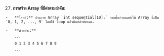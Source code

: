 27.  **การสร้าง Array ที่มีค่าตามลำดับ:**
    
    -   **โจทย์:** ประกาศ Array `int sequential[10];` จากนั้นกำหนดค่าให้ Array นี้เป็น `0, 1, 2, ..., 9` โดยใช้ loop แล้วพิมพ์ค่าทั้งหมด.
        
    -   **ตัวอย่าง:**
        
        ```
        0 1 2 3 4 5 6 7 8 9
        
        ```